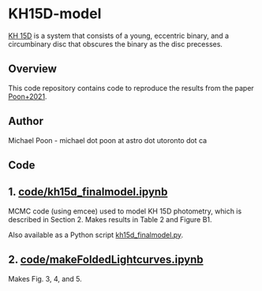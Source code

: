#  KH15D-model

[KH 15D](https://en.wikipedia.org/wiki/KH_15D) is a system that consists of a young, eccentric binary, and a circumbinary disc that obscures the binary as the disc precesses.

##  Overview

This code repository contains code to reproduce the results from the paper [Poon+2021](https://ui.adsabs.harvard.edu/abs/2021MNRAS.503.1599P/abstract).

##  Author

Michael Poon - michael dot poon at astro dot utoronto dot ca

## Code

## 1. [code/kh15d_finalmodel.ipynb](code/kh15d_finalmodel.ipynb) 

MCMC code (using emcee) used to model KH 15D photometry, which is described in Section 2. Makes results in Table 2 and Figure B1. 

Also available as a Python script [kh15d_finalmodel.py](kh15d_finalmodel.py).

## 2. [code/makeFoldedLightcurves.ipynb](code/makeFoldedLightcurves.ipynb) 

Makes Fig. 3, 4, and 5.
